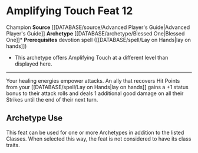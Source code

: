 ﻿---
feat: Amplifying Touch
id: '1683'
level: '12'
name: Amplifying Touch
prerequisite: devotion spell ( [[DATABASE/spell/Lay on Hands|lay on hands]] )
rarity: Common
source: '[[DATABASE/source/Advanced Player''s Guide|Advanced Player''s Guide]]'
trait:
- '[[DATABASE/trait/Champion|Champion]]'
type: Feat

---
# Amplifying Touch <span class="item-type">Feat 12</span>

<span class="item-trait">Champion</span>
**Source** [[DATABASE/source/Advanced Player's Guide|Advanced Player's Guide]] 
**Archetype** [[DATABASE/archetype/Blessed One|Blessed One]]*
**Prerequisites** devotion spell ([[DATABASE/spell/Lay on Hands|lay on hands]])
* This archetype offers Amplifying Touch at a different level than displayed here.

---
Your healing energies empower attacks. An ally that recovers Hit Points from your [[DATABASE/spell/Lay on Hands|lay on hands]] gains a +1 status bonus to their attack rolls and deals 1 additional good damage on all their Strikes until the end of their next turn.

## Archetype Use

This feat can be used for one or more Archetypes in addition to the listed Classes. When selected this way, the feat is not considered to have its class traits.